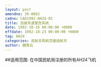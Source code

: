 ```yaml
---
layout: post
amendno: 39-0862
cadno: CAD1992-AH24-02
title: 加装失速警告系统
date: 1992-10-16 00:00:00 +0800
effdate: 1992-10-23 00:00:00 +0800
tag: AH24
categories: 民航总局航空器适航司
author: 魏秀云
---
```


##适用范围:
在中国民航局注册的所有AH24飞机

